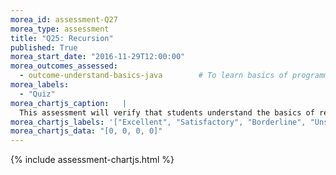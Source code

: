 ```yaml
---
morea_id: assessment-Q27
morea_type: assessment
title: "Q25: Recursion"
published: True
morea_start_date: "2016-11-29T12:00:00"
morea_outcomes_assessed: 
  - outcome-understand-basics-java        # To learn basics of programming with a modern programming language, Java.
morea_labels: 
  - "Quiz"
morea_chartjs_caption:   |
  This assessment will verify that students understand the basics of recursion.
morea_chartjs_labels: '["Excellent", "Satisfactory", "Borderline", "Unsatisfactory"]'
morea_chartjs_data: "[0, 0, 0, 0]"
---
```


{%  include assessment-chartjs.html  %}
